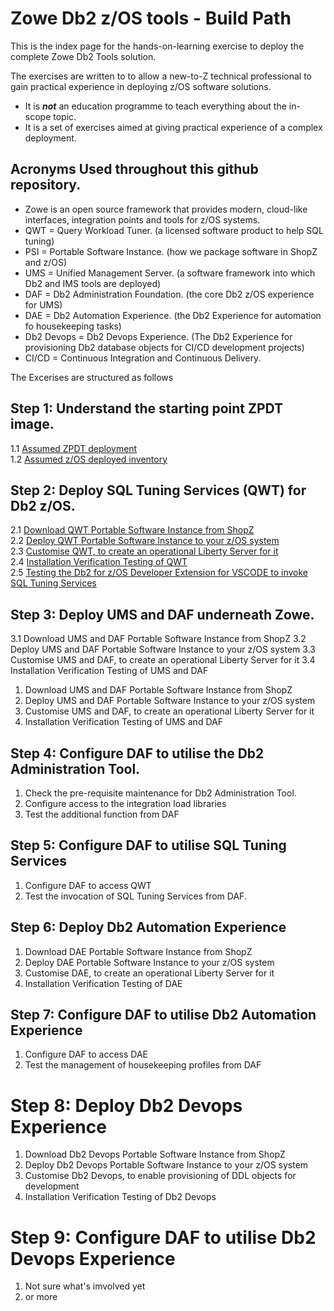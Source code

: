 # Zowe Db2 z/OS tools - Build Path

This is the index page for the hands-on-learning exercise to deploy the complete Zowe Db2 Tools solution. 

The exercises are written to to allow a new-to-Z technical professional to gain practical experience in deploying z/OS software solutions.
* It is ***not*** an education programme to teach everything about the in-scope topic.
* It is a set of exercises aimed at giving practical experience of a complex deployment.

## Acronyms Used throughout this github repository.
* Zowe is an open source framework that provides modern, cloud-like interfaces, integration points and tools for z/OS systems.
* QWT = Query Workload Tuner. (a licensed software product to help SQL tuning)
* PSI = Portable Software Instance. (how we package software in ShopZ and z/OS)
* UMS = Unified Management Server. (a software framework into which Db2 and IMS tools are deployed)
* DAF = Db2 Administration Foundation. (the core Db2 z/OS experience for UMS)
* DAE = Db2 Automation Experience. (the Db2 Experience for automation fo housekeeping tasks)
* Db2 Devops = Db2 Devops Experience. (The Db2 Experience for provisioning Db2 database objects for CI/CD development projects)
* CI/CD = Continuous Integration and Continuous Delivery.

The Excerises are structured as follows

## Step 1: Understand the starting point ZPDT image.
1.1 [Assumed ZPDT deployment](https://github.com/zeditor01/zowe_db2_tools/blob/main/docs/1.1%20Assumed%20ZPDT%20Deployment.md)  
1.2 [Assumed z/OS deployed inventory](https://github.com/zeditor01/zowe_db2_tools/blob/main/docs/1.2%20Assumed%20zOS%20Inventory.md)  

## Step 2: Deploy SQL Tuning Services (QWT) for Db2 z/OS.
2.1 [Download QWT Portable Software Instance from ShopZ](https://github.com/zeditor01/zowe_db2_tools/blob/main/docs/2.1%20QWT%20Download.md)<br>
2.2 [Deploy QWT Portable Software Instance to your z/OS system](https://github.com/zeditor01/zowe_db2_tools/blob/main/docs/2.2%20QWT%20PSI%20Deploy.md)<br>
2.3 [Customise QWT, to create an operational Liberty Server for it](https://github.com/zeditor01/zowe_db2_tools/blob/main/docs/qwt_customise.md)<br>
2.4 [Installation Verification Testing of QWT](https://github.com/zeditor01/zowe_db2_tools/blob/main/docs/qwt_ivp.md)<br>
2.5 [Testing the Db2 for z/OS Developer Extension for VSCODE to invoke SQL Tuning Services](https://github.com/zeditor01/zowe_db2_tools/blob/main/docs/2.5%20QWT%20Usage%20from%20VSCODE.md)<br>

## Step 3: Deploy UMS and DAF underneath Zowe.
3.1 Download UMS and DAF Portable Software Instance from ShopZ
3.2 Deploy UMS and DAF Portable Software Instance to your z/OS system
3.3 Customise UMS and DAF, to create an operational Liberty Server for it
3.4 Installation Verification Testing of UMS and DAF



1. Download UMS and DAF Portable Software Instance from ShopZ
2. Deploy UMS and DAF Portable Software Instance to your z/OS system
3. Customise UMS and DAF, to create an operational Liberty Server for it
4. Installation Verification Testing of UMS and DAF
  
## Step 4: Configure DAF to utilise the Db2 Administration Tool.
1. Check the pre-requisite maintenance for Db2 Administration Tool.
2. Configure access to the integration load libraries
3. Test the additional function from DAF

## Step 5: Configure DAF to utilise SQL Tuning Services
1. Configure DAF to access QWT
2. Test the invocation of SQL Tuning Services from DAF.

## Step 6: Deploy Db2 Automation Experience
1. Download DAE Portable Software Instance from ShopZ
2. Deploy DAE Portable Software Instance to your z/OS system
3. Customise DAE, to create an operational Liberty Server for it
4. Installation Verification Testing of DAE

## Step 7: Configure DAF to utilise Db2 Automation Experience
1. Configure DAF to access DAE
2. Test the management of housekeeping profiles from DAF

# Step 8: Deploy Db2 Devops Experience
1. Download Db2 Devops Portable Software Instance from ShopZ
2. Deploy Db2 Devops Portable Software Instance to your z/OS system
3. Customise Db2 Devops, to enable provisioning of DDL objects for development
4. Installation Verification Testing of Db2 Devops

# Step 9: Configure DAF to utilise Db2 Devops Experience
1. Not sure what's imvolved yet
2. or more



